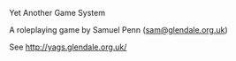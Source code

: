 Yet Another Game System

A roleplaying game by Samuel Penn (sam@glendale.org.uk)

See http://yags.glendale.org.uk/